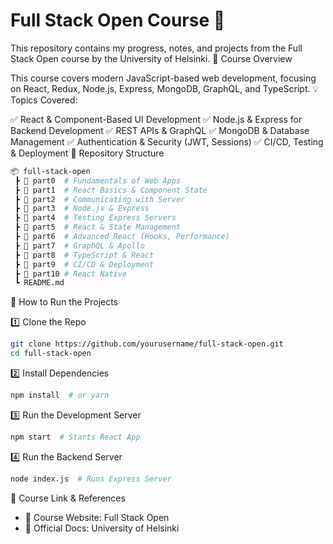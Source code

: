 # Full Stack Open Course 🚀

This repository contains my progress, notes, and projects from the Full Stack Open course by the University of Helsinki.
📌 Course Overview

This course covers modern JavaScript-based web development, focusing on React, Redux, Node.js, Express, MongoDB, GraphQL, and TypeScript.
💡 Topics Covered:

✅ React & Component-Based UI Development
✅ Node.js & Express for Backend Development
✅ REST APIs & GraphQL
✅ MongoDB & Database Management
✅ Authentication & Security (JWT, Sessions)
✅ CI/CD, Testing & Deployment
📂 Repository Structure

```bash
📦 full-stack-open  
 ┣ 📂 part0  # Fundamentals of Web Apps  
 ┣ 📂 part1  # React Basics & Component State  
 ┣ 📂 part2  # Communicating with Server  
 ┣ 📂 part3  # Node.js & Express  
 ┣ 📂 part4  # Testing Express Servers  
 ┣ 📂 part5  # React & State Management  
 ┣ 📂 part6  # Advanced React (Hooks, Performance)  
 ┣ 📂 part7  # GraphQL & Apollo  
 ┣ 📂 part8  # TypeScript & React  
 ┣ 📂 part9  # CI/CD & Deployment  
 ┣ 📂 part10 # React Native  
 ┗ README.md  
```

🚀 How to Run the Projects

1️⃣ Clone the Repo

```bash
git clone https://github.com/yourusername/full-stack-open.git
cd full-stack-open
```

2️⃣ Install Dependencies

```bash
npm install  # or yarn
```

3️⃣ Run the Development Server

```bash
npm start  # Starts React App
```

4️⃣ Run the Backend Server

```bash
node index.js  # Runs Express Server
```

📖 Course Link & References

- 🔗 Course Website: Full Stack Open
- 📘 Official Docs: University of Helsinki